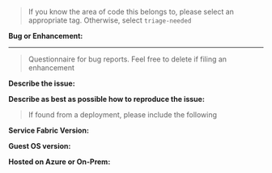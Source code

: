 <!-- GitHub is for bugs, feature and enhancement requests, and discussion on developing Service Fabric, as opposed to using it.
If you need help or have any questions regarding using Service Fabric, you can ask on [Stack Overflow](https://stackoverflow.com/questions/tagged/azure-service-fabric)
-->
> If you know the area of code this belongs to, please select an appropriate tag.
> Otherwise, select `triage-needed`

**Bug or Enhancement:**
 
 ---- 
 
> Questionnaire for bug reports.  Feel free to delete if filing an enhancement

**Describe the issue:**

**Describe as best as possible how to reproduce the issue:**

> If found from a deployment, please include the following

**Service Fabric Version:**

**Guest OS version:**

**Hosted on Azure or On-Prem:**
